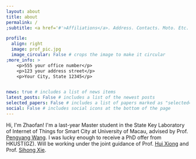 ```yaml
---
layout: about
title: about
permalink: /
;subtitle: <a href='#'>Affiliations</a>. Address. Contacts. Moto. Etc.

profile:
  align: right
  image: prof_pic.jpg
  image_circular: False # crops the image to make it circular
;more_info: >
    <p>555 your office number</p>
    <p>123 your address street</p>
    <p>Your City, State 12345</p> 


news: true # includes a list of news items
latest_posts: False # includes a list of the newest posts
selected_papers: False # includes a list of papers marked as "selected={true}"
social: False # includes social icons at the bottom of the page
---
```


Hi, I'm Zhaofan! I'm a last-year Master student in the State Key Laboratory of Internet of Things for Smart City at University of Macau, advised by Prof. <a href="https://www.pengyangwang.com/home">Pengyang Wang</a>. I was lucky enough to receive a PhD offer from HKUST(GZ). Will be working under the joint guidance of Prof. <a href="https://facultyprofiles.hkust-gz.edu.cn/faculty-personal-page?id=253">Hui Xiong</a> and Prof. <a href="https://sihongxie.github.io/">Sihong Xie</a>.

